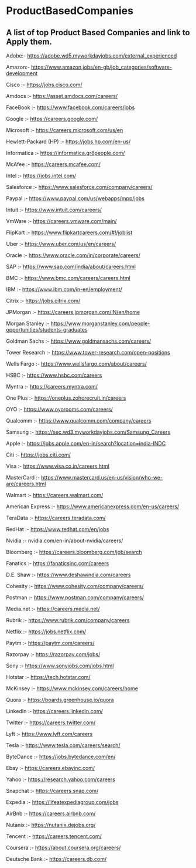 # ProductBasedCompanies

## A list of top Product Based Companies and link to Apply them.

 Adobe:- https://adobe.wd5.myworkdayjobs.com/external_experienced

Amazon:- https://www.amazon.jobs/en-gb/job_categories/software-development

Cisco :- https://jobs.cisco.com/

Amdocs :- https://asset.amdocs.com/careers/

FaceBook :- https://www.facebook.com/careers/jobs

Google :- https://careers.google.com/

Microsoft :- https://careers.microsoft.com/us/en

Hewlett-Packard (HP) :- https://jobs.hp.com/en-us/

Informatica :- https://informatica.gr8people.com/

McAfee :- https://careers.mcafee.com/

Intel :- https://jobs.intel.com/

Salesforce :- https://www.salesforce.com/company/careers/

Paypal :- https://www.paypal.com/us/webapps/mpp/jobs

Intuit :- https://www.intuit.com/careers/

VmWare :- https://careers.vmware.com/main/

FlipKart :- https://www.flipkartcareers.com/#!/joblist

Uber :- https://www.uber.com/us/en/careers/

Oracle :- https://www.oracle.com/in/corporate/careers/

SAP :- https://www.sap.com/india/about/careers.html

BMC :- https://www.bmc.com/careers/careers.html

IBM :- https://www.ibm.com/in-en/employment/

Citrix :- https://jobs.citrix.com/

JPMorgan :- https://careers.jpmorgan.com/IN/en/home

Morgan Stanley :- https://www.morganstanley.com/people-opportunities/students-graduates

Goldman Sachs :- https://www.goldmansachs.com/careers/

Tower Research :- https://www.tower-research.com/open-positions

Wells Fargo :- https://www.wellsfargo.com/about/careers/

HSBC :- https://www.hsbc.com/careers

Myntra :- https://careers.myntra.com/

One Plus :- https://oneplus.zohorecruit.in/careers

OYO :- https://www.oyorooms.com/careers/

Qualcomm :- https://www.qualcomm.com/company/careers

Samsung :- https://sec.wd3.myworkdayjobs.com/Samsung_Careers

Apple :- https://jobs.apple.com/en-in/search?location=india-INDC

Citi :- https://jobs.citi.com/

Visa :- https://www.visa.co.in/careers.html

MasterCard :- https://www.mastercard.us/en-us/vision/who-we-are/careers.html

Walmart :- https://careers.walmart.com/

American Express :- https://www.americanexpress.com/en-us/careers/

TeraData :- https://careers.teradata.com/

RedHat :- https://www.redhat.com/en/jobs

Nvidia :- nvidia.com/en-in/about-nvidia/careers/

Bloomberg :- https://careers.bloomberg.com/job/search

Fanatics :- https://fanaticsinc.com/careers

D.E. Shaw :- https://www.deshawindia.com/careers

Cohesity :- https://www.cohesity.com/company/careers/

Postman :- https://www.postman.com/company/careers/

Media.net :- https://careers.media.net/

Rubrik :- https://www.rubrik.com/company/careers

Netflix :- https://jobs.netflix.com/

Paytm :- https://paytm.com/careers/

Razorpay :- https://razorpay.com/jobs/

Sony :- https://www.sonyjobs.com/jobs.html

Hotstar :- https://tech.hotstar.com/

McKinsey :- https://www.mckinsey.com/careers/home

Quora :- https://boards.greenhouse.io/quora

LinkedIn :- https://careers.linkedin.com/

Twitter :- https://careers.twitter.com/

Lyft :- https://www.lyft.com/careers

Tesla :- https://www.tesla.com/careers/search/

ByteDance :- https://jobs.bytedance.com/en/

Ebay :- https://careers.ebayinc.com/

Yahoo :- https://research.yahoo.com/careers

Snapchat :- https://careers.snap.com/

Expedia :- https://lifeatexpediagroup.com/jobs

AirBnb :- https://careers.airbnb.com/

Nutanix :- https://nutanix.dejobs.org/

Tencent :- https://careers.tencent.com/

Coursera :- https://about.coursera.org/careers/

Deutsche Bank :- https://careers.db.com/
